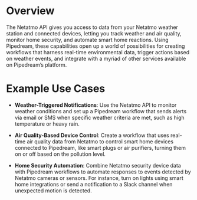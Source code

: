 # Overview

The Netatmo API gives you access to data from your Netatmo weather station and connected devices, letting you track weather and air quality, monitor home security, and automate smart home reactions. Using Pipedream, these capabilities open up a world of possibilities for creating workflows that harness real-time environmental data, trigger actions based on weather events, and integrate with a myriad of other services available on Pipedream’s platform.

# Example Use Cases

- **Weather-Triggered Notifications**: Use the Netatmo API to monitor weather conditions and set up a Pipedream workflow that sends alerts via email or SMS when specific weather criteria are met, such as high temperature or heavy rain.

- **Air Quality-Based Device Control**: Create a workflow that uses real-time air quality data from Netatmo to control smart home devices connected to Pipedream, like smart plugs or air purifiers, turning them on or off based on the pollution level.

- **Home Security Automation**: Combine Netatmo security device data with Pipedream workflows to automate responses to events detected by Netatmo cameras or sensors. For instance, turn on lights using smart home integrations or send a notification to a Slack channel when unexpected motion is detected.
